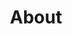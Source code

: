 ---
permalink: /
title: "About"
author_profile: true
redirect_from: 
  - /about/
  - /about.html
---